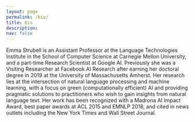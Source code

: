 ```yaml
---
layout: page
permalink: /bio/
title: bio
description: 
nav: false
---
```


Emma Strubell is an Assistant Professor at the Language Technologies Institute in the School
of Computer Science at Carnegie Mellon University, and a part-time Research Scientist at Google AI.
Previously she was a Visiting Researcher at Facebook AI Research after earning her doctoral degree
in 2019 at the University of Massachusetts Amherst. Her research lies at the intersection of natural language processing 
and machine learning, with a focus on green (computationally efficient) AI and providing pragmatic solutions to practitioners 
who wish to gain insights from natural language text. Her work has been recognized with a Madrona AI Impact Award, best paper awards
at ACL 2015 and EMNLP 2018, and cited in news outlets including the New York Times and Wall
Street Journal.
